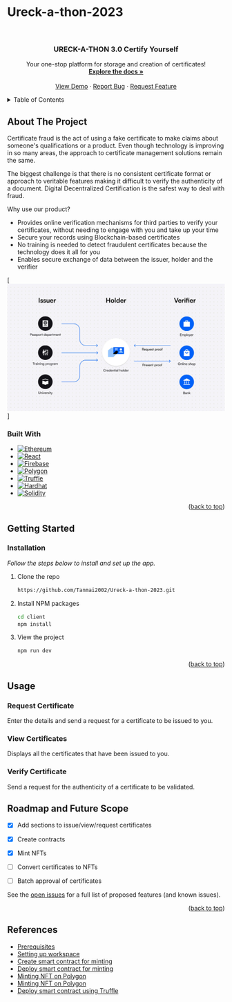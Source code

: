 # Ureck-a-thon-2023
<a name="readme-top"></a>
<br />
<div align="center">


  <h3 align="center">URECK-A-THON 3.0 Certify Yourself</h3>

  <p align="center">
    Your one-stop platform for storage and creation of certificates!
    <br />
    <a href="https://github.com/Tanmai2002/Ureck-a-thon-2023"><strong>Explore the docs »</strong></a>
    <br />
    <br />
    <a href="https://github.com/Tanmai2002/Ureck-a-thon-2023">View Demo</a>
    ·
    <a href="https://github.com/Tanmai2002/Ureck-a-thon-2023/issues">Report Bug</a>
    ·
    <a href="https://github.com/Tanmai2002/Ureck-a-thon-2023/issues">Request Feature</a>
  </p>
</div>



<!-- TABLE OF CONTENTS -->
<details>
  <summary>Table of Contents</summary>
  <ol>
    <li>
      <a href="#about-the-project">About The Project</a>
      <ul>
        <li><a href="#built-with">Built With</a></li>
      </ul>
    </li>
    <li>
      <a href="#getting-started">Getting Started</a>
      <ul>
        <li><a href="#installation">Installation</a></li>
      </ul>
    </li>
    <li>
        <a href="#usage">Usage</a>
        <ul>
            <li><a href="#request-certificate">Request Certificate<a/></li>
            <li><a href="#view-certificates">View Certificates<a/></li>
            <li><a href="#verify-certificate">Verify Certificate<a/></li>
        </ul>
    </li>
    <li><a href="#roadmap-and-future-scope">Roadmap and Future Scope</a></li>
    <li><a href="#references">References</a></li>
  </ol>
</details>



<!-- ABOUT THE PROJECT -->
## About The Project

Certificate fraud is the act of using a fake certificate to make claims about  someone's qualifications or a product. Even though technology is improving in so many areas, the approach to certificate management solutions remain the same.

The biggest challenge is that there is no consistent certificate format or approach to veritable features making it difficult to verify the authenticity of a document. Digital Decentralized Certification is the safest way to deal with fraud.

Why use our product?
* Provides online verification mechanisms for third parties to verify your certificates, without needing to engage with you and take up your time
* Secure your records using Blockchain-based certificates
* No training is needed to detect fraudulent certificates because the technology does it all for you
* Enables secure exchange of data between the issuer, holder and the verifier

[![ProductFlowChart][product-flow-chart]]


### Built With
* [![Ethereum][Ethereum.com]][Ethereum-url]
* [![React][React.js]][React-url]
* [![Firebase][Firebase.com]][Firebase-url]
* [![Polygon][Polygon.com]][Polygon-url]
* [![Truffle][Truffle.com]][Truffle-url]
* [![Hardhat][Hardhat.com]][HardHat-url]
* [![Solidity][Solidity.com]][Solidity-url]

<p align="right">(<a href="#readme-top">back to top</a>)</p>



<!-- GETTING STARTED -->
## Getting Started
### Installation

_Follow the steps below to install and set up the app._
1. Clone the repo
   ```sh
   https://github.com/Tanmai2002/Ureck-a-thon-2023.git
   ```
2. Install NPM packages
   ```sh
   cd client
   npm install
   ```
3. View the project
    ```sh
    npm run dev
    ```
<p align="right">(<a href="#readme-top">back to top</a>)</p>


<!-- USAGE EXAMPLES -->
## Usage

### Request Certificate
Enter the details and send a request for a certificate to be issued to you.
### View Certificates
Displays all the certificates that have been issued to you.
### Verify Certificate
Send a request for the authenticity of a certificate to be validated.



<!-- ROADMAP -->
## Roadmap and Future Scope

- [x] Add sections to issue/view/request certificates
- [x] Create contracts
- [x] Mint NFTs
- [ ] Convert certificates to NFTs
- [ ] Batch approval of certificates


See the [open issues](https://github.com/Tanmai2002/Ureck-a-thon-2023/issues) for a full list of proposed features (and known issues).

<p align="right">(<a href="#readme-top">back to top</a>)</p>


<!-- REFERENCES -->
## References
- [Prerequisites](https://wiki.polygon.technology/docs/develop/nftstorage/#prerequisites)
- [Setting up workspace](https://wiki.polygon.technology/docs/develop/nftstorage/#set-up-your-workspace)
- [Create smart contract for minting](https://wiki.polygon.technology/docs/develop/nftstorage/#create-the-smart-contract-for-minting)
- [Deploy smart contract for minting](https://wiki.polygon.technology/docs/develop/nftstorage/#deploy-the-smart-contract-to-polygon)
- [Minting NFT on Polygon](https://wiki.polygon.technology/docs/develop/nftstorage/#minting-the-nft-on-polygon)
- [Minting NFT on Polygon](https://wiki.polygon.technology/docs/develop/nftstorage/#minting-the-nft-on-polygon)
- [Deploy smart contract using  Truffle](https://wiki.polygon.technology/docs/develop/truffle)


<!-- MARKDOWN LINKS & IMAGES -->
[product-flow-chart]: client/src/assets/flowchart.jpeg
[React.js]: https://img.shields.io/badge/-React-61DAFB?logo=react&logoColor=black&style=flat&logoWidth=20
[React-url]: https://reactjs.org/
[Firebase.com]: https://img.shields.io/badge/-Firebase-black?logo=firebase&logoColor=FFA611&style=flat&logoWidth=20
[Firebase-url]: https://firebase.google.com/
[Ethereum.com]: https://img.shields.io/badge/-Ethereum-black?logo=ethereum&logoColor=white&style=flat&logoWidth=20
[Ethereum-url]: https://ethereum.org/en/
[Polygon-url]: https://polygon.technology/
[Polygon.com]: https://img.shields.io/badge/-Polygon-8247E5?logo=&logoColor=black&style=flat&logoWidth=20
[Truffle.com]: https://img.shields.io/badge/-Truffle-grey?logo=&logoColor=black&style=flat&logoWidth=20
[Truffle-url]: https://trufflesuite.com/
[HardHat.com]: https://img.shields.io/badge/-Hardhat-yellow?logo=&logoColor=black&style=flat&logoWidth=2
[Hardhat-url]: https://hardhat.org/
[Solidity.com]: https://img.shields.io/badge/-Solidity-grey?logo=&logoColor=black&style=flat&logoWidth=2
[Solidity-url]: https://soliditylang.org/
